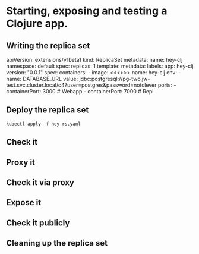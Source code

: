 # Starting, exposing and testing a Clojure app.

## Writing the replica set

apiVersion: extensions/v1beta1
kind: ReplicaSet
metadata:
  name: hey-clj
  namespace: default
spec:
  replicas: 1
  template:
    metadata:
      labels:
        app: hey-clj
        version: "0.0.1"
    spec:
      containers:
        - image: <<<<fixme>>>>
          name: hey-clj
          env:
            - name: DATABASE_URL
              value: jdbc:postgresql://pg-two.jw-test.svc.cluster.local/c4?user=postgres&password=notclever
          ports:
            - containerPort: 3000  # Webapp
            - containerPort: 7000  # Repl
            
## Deploy the replica set

``` shell
kubectl apply -f hey-rs.yaml
```

## Check it

## Proxy it

## Check it via proxy

## Expose it

## Check it publicly

## Cleaning up the replica set

